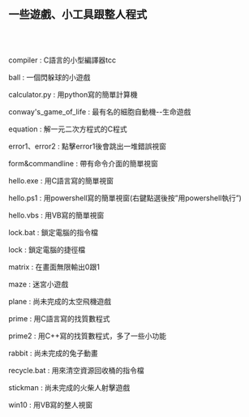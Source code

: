 ## 一些遊戲、小工具跟整人程式
<br>
<br>

compiler :  C語言的小型編譯器tcc

ball :  一個閃躲球的小遊戲

calculator.py :  用python寫的簡單計算機

conway's_game_of_life :  最有名的細胞自動機--生命遊戲

equation :  解一元二次方程式的C程式

error1、error2 :  點擊error1後會跳出一堆錯誤視窗

form&commandline :  帶有命令介面的簡單視窗

hello.exe :  用C語言寫的簡單視窗

hello.ps1 :  用powershell寫的簡單視窗(右鍵點選後按”用powershell執行”)

hello.vbs :  用VB寫的簡單視窗

lock.bat :  鎖定電腦的指令檔

lock :  鎖定電腦的捷徑檔

matrix :  在畫面無限輸出0跟1

maze :  迷宮小遊戲

plane :  尚未完成的太空飛機遊戲

prime :  用C語言寫的找質數程式

prime2 :  用C++寫的找質數程式，多了一些小功能

rabbit :  尚未完成的兔子動畫

recycle.bat :  用來清空資源回收桶的指令檔

stickman :  尚未完成的火柴人射擊遊戲

win10 :  用VB寫的整人視窗